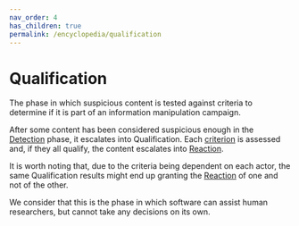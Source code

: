 ```yaml
---
nav_order: 4
has_children: true
permalink: /encyclopedia/qualification
---
```


# Qualification

The phase in which suspicious content is tested against criteria to determine if it is part of an information manipulation campaign.

After some content has been considered suspicious enough in the [Detection](detection) phase, it escalates into Qualification. Each [criterion](concepts/criteria) is assessed and, if they all qualify, the content escalates into [Reaction](reaction).

It is worth noting that, due to the criteria being dependent on each actor, the same Qualification results might end up granting the [Reaction](reaction) of one and not of the other.

We consider that this is the phase in which software can assist human researchers, but cannot take any decisions on its own.
